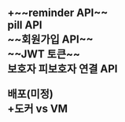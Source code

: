 <H2>+~~reminder API~~<br>
pill API<br>
~~회원가입 API~~<br>
~~JWT 토큰~~<br>
보호자 피보호자 연결 API<br>

배포(미정)<br>
+도커 vs VM<br>

